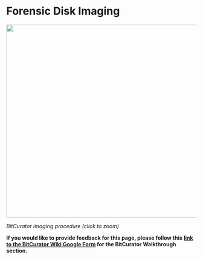 # **Forensic Disk Imaging**

<img src="./media/image1.png" style="width:6.14583in;height:5.3125in" />

*BitCurator imaging procedure (click to zoom)*

**If you would like to provide feedback for this page, please follow
this** **[<u>link to the BitCurator Wiki Google
Form</u>](https://docs.google.com/forms/d/e/1FAIpQLSfbGxcijN4d7OXzhZrKUoKBYrP3UV4X7XfVBf2DxHn-LBF8kQ/viewform?usp=sf_link)
for the BitCurator Walkthrough section.**
